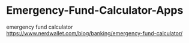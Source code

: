 # Emergency-Fund-Calculator-Apps
emergency fund calculator https://www.nerdwallet.com/blog/banking/emergency-fund-calculator/

